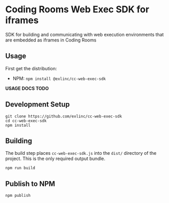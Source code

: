 # Coding Rooms Web Exec SDK for iframes

SDK for building and communicating with web execution environments that are embedded as iframes in Coding Rooms

## Usage

First get the distribution:

* NPM: `npm install @exlinc/cc-web-exec-sdk`

**USAGE DOCS TODO**

## Development Setup

```
git clone https://github.com/exlinc/cc-web-exec-sdk
cd cc-web-exec-sdk
npm install
```

## Building

The build step places `cc-web-exec-sdk.js` into the `dist/` directory of the project. This is the only required output bundle.

```
npm run build
```

## Publish to NPM

`npm publish`
